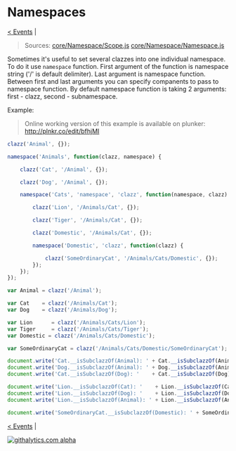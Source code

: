 Namespaces
==========


[< Events](https://github.com/alexpods/ClazzJS/blob/master/docs/6.events.md) 
|

> Sources: [core/Namespace/Scope.js](https://github.com/alexpods/ClazzJS/blob/master/src/core/Namespace/Scope.js)
[core/Namespace/Namespace.js](https://github.com/alexpods/ClazzJS/blob/master/src/core/Namespace/Namespace.js)


Sometimes it's useful to set several clazzes into one individual namespace. To do it use `namespace` function. First argument of the function is namespace string ('/' is default delimiter). Last argument is namespace function. Between first and last arguments you can specify companents to pass to namespace function. By default namespace function is taking 2 arguments: first - clazz, second - subnamespace.

Example:

> Online working version of this example is available on plunker: http://plnkr.co/edit/bfhjMI

```js
clazz('Animal', {});

namespace('Animals', function(clazz, namespace) {

    clazz('Cat', '/Animal', {});

    clazz('Dog', '/Animal', {});

    namespace('Cats', 'namespace', 'clazz', function(namespace, clazz) {

        clazz('Lion', '/Animals/Cat', {});

        clazz('Tiger', '/Animals/Cat', {});

        clazz('Domestic', '/Animals/Cat', {});

        namespace('Domestic', 'clazz', function(clazz) {

            clazz('SomeOrdinaryCat', '/Animals/Cats/Domestic', {});
        });
    });
});

var Animal = clazz('/Animal');

var Cat    = clazz('/Animals/Cat');
var Dog    = clazz('/Animals/Dog');

var Lion      = clazz('/Animals/Cats/Lion');
var Tiger     = clazz('/Animals/Cats/Tiger');
var Domestic = clazz('/Animals/Cats/Domestic');

var SomeOrdinaryCat = clazz('/Animals/Cats/Domestic/SomeOrdinaryCat');

document.write('Cat.__isSubclazzOf(Animal): ' + Cat.__isSubclazzOf(Animal) + '<br>');
document.write('Dog.__isSubclazzOf(Animal): ' + Dog.__isSubclazzOf(Animal) + '<br>');
document.write('Cat.__isSubclazzOf(Dog): '    + Cat.__isSubclazzOf(Dog)    + '<br>');

document.write('Lion.__isSubclazzOf(Cat): '    + Lion.__isSubclazzOf(Cat)    + '<br>');
document.write('Lion.__isSubclazzOf(Dog): '    + Lion.__isSubclazzOf(Dog)    + '<br>')
document.write('Lion.__isSubclazzOf(Animal): ' + Lion.__isSubclazzOf(Animal) + '<br>');

document.write('SomeOrdinaryCat.__isSubclazzOf(Domestic): ' + SomeOrdinaryCat.__isSubclazzOf(Domestic) + '<br>');
```
[< Events](https://github.com/alexpods/ClazzJS/blob/master/docs/6.events.md) 
|

[![githalytics.com alpha](https://cruel-carlota.pagodabox.com/900ec3ba0257a7cb56c46da7ea972dad "githalytics.com")](http://githalytics.com/alexpods/clazzjs)
